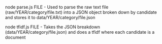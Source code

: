 node parse.js FILE - Used to parse the raw text file (raw/YEAR/category/file.txt) into a JSON object broken down by candidate and stores it to data/YEAR/category/file.json

node tfidf.js FILE - Takes the JSON breakdown (data/YEAR/category/file.json) and does a tfidf where each candidate is a document